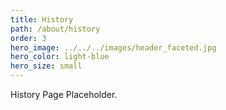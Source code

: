 ```yaml
---
title: History
path: /about/history
order: 3
hero_image: ../../../images/header_faceted.jpg
hero_color: light-blue
hero_size: small
---
```

History Page Placeholder.